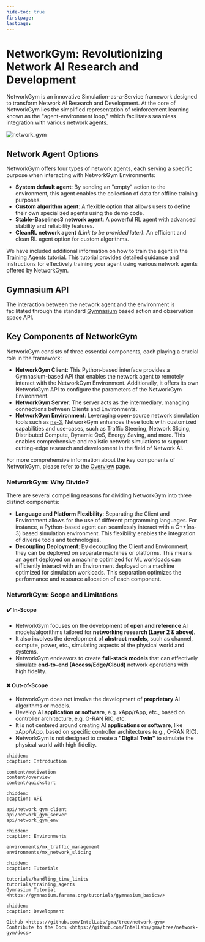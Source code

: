 ```yaml
---
hide-toc: true
firstpage:
lastpage:
---
```


# NetworkGym: Revolutionizing Network AI Research and Development
NetworkGym is an innovative Simulation-as-a-Service framework designed to transform Network AI Research and Development. At the core of NetworkGym lies the simplified representation of reinforcement learning known as the "agent-environment loop," which facilitates seamless integration with various network agents.

![network_gym](network_gym.png)

## Network Agent Options
NetworkGym offers four types of network agents, each serving a specific purpose when interacting with NetworkGym Environments:
- **System default agent**: By sending an "empty" action to the environment, this agent enables the collection of data for offline training purposes.
- **Custom algorithm agent**: A flexible option that allows users to define their own specialized agents using the demo code.
- **Stable-Baselines3 network agent**: A powerful RL agent with advanced stability and reliability features.
- **CleanRL network agent** *(Link to be provided later)*: An efficient and clean RL agent option for custom algorithms.

We have included additional information on how to train the agent in the [Training Agents](tutorials/training_agents.md) tutorial. This tutorial provides detailed guidance and instructions for effectively training your agent using various network agents offered by NetworkGym.


## Gymnasium API
The interaction between the network agent and the environment is facilitated through the standard [Gymnasium](https://gymnasium.farama.org/) based action and observation space API.

## Key Components of NetworkGym
NetworkGym consists of three essential components, each playing a crucial role in the framework:
- **NetworkGym Client**: This Python-based interface provides a Gymnasium-based API that enables the network agent to remotely interact with the NetworkGym Environment. Additionally, it offers its own NetworkGym API to configure the parameters of the NetworkGym Environment.
- **NetworkGym Server**: The server acts as the intermediary, managing connections between Clients and Environments.
- **NetworkGym Environment**:  Leveraging open-source network simulation tools such as [ns-3](https://www.nsnam.org/), NetworkGym enhances these tools with customized capabilities and use-cases, such as Traffic Steering, Network Slicing, Distributed Compute, Dynamic QoS, Energy Saving, and more. This enables comprehensive and realistic network simulations to support cutting-edge research and development in the field of Network AI.

For more comprehensive information about the key components of NetworkGym, please refer to the [Overview](content/overview.md) page. 

### NetworkGym: Why Divide?
There are several compelling reasons for dividing NetworkGym into three distinct components:
- **Language and Platform Flexibility**: Separating the Client and Environment allows for the use of different programming languages. For instance, a Python-based agent can seamlessly interact with a C++(ns-3) based simulation environment. This flexibility enables the integration of diverse tools and technologies.
- **Decoupling Deployment**: By decoupling the Client and Environment, they can be deployed on separate machines or platforms. This means an agent deployed on a machine optimized for ML workloads can efficiently interact with an Environment deployed on a machine optimized for simulation workloads. This separation optimizes the performance and resource allocation of each component.

### NetworkGym: Scope and Limitations

#### ✔️ In-Scope 
- NetworkGym focuses on the development of **open and reference** AI models/algorithms tailored for **networking research (Layer 2 & above)**. 
- It also involves the development of **abstract models**, such as channel, compute, power, etc., simulating aspects of the physical world and systems.
- NetworkGym endeavors to create **full-stack models** that can effectively simulate **end-to-end (Access/Edge/Cloud)** network operations with high fidelity.

#### ❌ Out-of-Scope
- NetworkGym does not involve the development of **proprietary** AI algorithms or models. 
- Develop AI **application or software**, e.g. xApp/rApp, etc., based on controller architecture, e.g. O-RAN RIC, etc.
- It is not centered around creating AI **applications or software**, like xApp/rApp, based on specific controller architectures (e.g., O-RAN RIC).
- NetworkGym is not designed to create a **"Digital Twin"** to simulate the physical world with high fidelity.

```{toctree}
:hidden:
:caption: Introduction

content/motivation
content/overview
content/quickstart
```

```{toctree}
:hidden:
:caption: API

api/network_gym_client
api/network_gym_server
api/network_gym_env
```

```{toctree}
:hidden:
:caption: Environments

environments/mx_traffic_management
environments/mx_network_slicing
```

```{toctree}
:hidden:
:caption: Tutorials

tutorials/handling_time_limits
tutorials/training_agents
Gymnasium Tutorial <https://gymnasium.farama.org/tutorials/gymnasium_basics/>

```

```{toctree}
:hidden:
:caption: Development

Github <https://github.com/IntelLabs/gma/tree/network-gym>
Contribute to the Docs <https://github.com/IntelLabs/gma/tree/network-gym/docs>
```